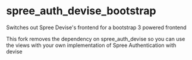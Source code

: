 spree_auth_devise_bootstrap
===========================

Switches out Spree Devise's frontend for a bootstrap 3 powered frontend

This fork removes the dependency on spree_auth_devise so you can use the views with your own implementation of Spree Authentication with devise
